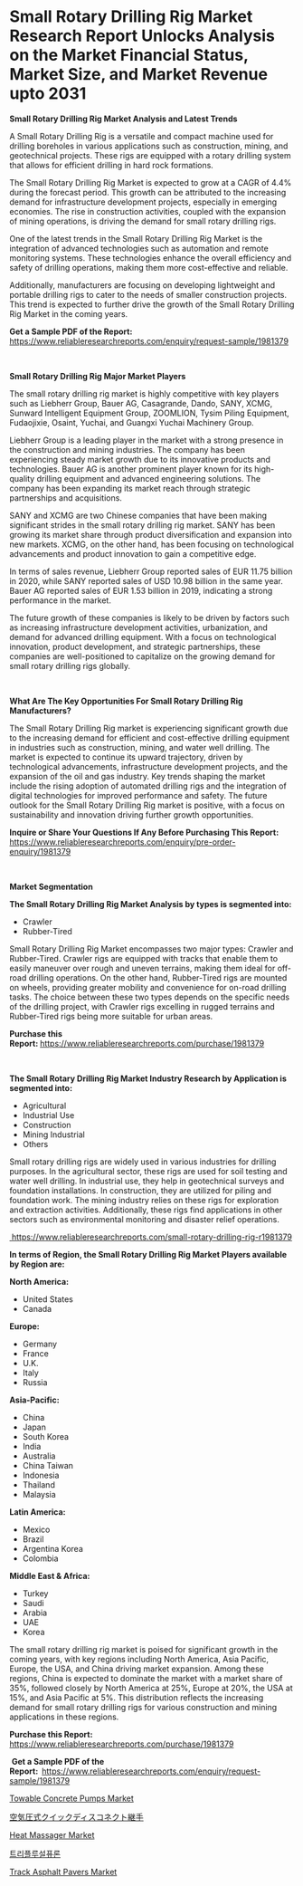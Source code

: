 <p><h1>Small Rotary Drilling Rig Market Research Report Unlocks Analysis on the Market Financial Status, Market Size, and Market Revenue upto 2031</h1></p><p><strong>Small Rotary Drilling Rig Market Analysis and Latest Trends</strong></p>
<p><p>A Small Rotary Drilling Rig is a versatile and compact machine used for drilling boreholes in various applications such as construction, mining, and geotechnical projects. These rigs are equipped with a rotary drilling system that allows for efficient drilling in hard rock formations.</p><p>The Small Rotary Drilling Rig Market is expected to grow at a CAGR of 4.4% during the forecast period. This growth can be attributed to the increasing demand for infrastructure development projects, especially in emerging economies. The rise in construction activities, coupled with the expansion of mining operations, is driving the demand for small rotary drilling rigs.</p><p>One of the latest trends in the Small Rotary Drilling Rig Market is the integration of advanced technologies such as automation and remote monitoring systems. These technologies enhance the overall efficiency and safety of drilling operations, making them more cost-effective and reliable.</p><p>Additionally, manufacturers are focusing on developing lightweight and portable drilling rigs to cater to the needs of smaller construction projects. This trend is expected to further drive the growth of the Small Rotary Drilling Rig Market in the coming years.</p></p>
<p><strong>Get a Sample PDF of the Report:&nbsp;</strong> <a href="https://www.reliableresearchreports.com/enquiry/request-sample/1981379">https://www.reliableresearchreports.com/enquiry/request-sample/1981379</a></p>
<p>&nbsp;</p>
<p><strong>Small Rotary Drilling Rig Major Market Players</strong></p>
<p><p>The small rotary drilling rig market is highly competitive with key players such as Liebherr Group, Bauer AG, Casagrande, Dando, SANY, XCMG, Sunward Intelligent Equipment Group, ZOOMLION, Tysim Piling Equipment, Fudaojixie, Osaint, Yuchai, and Guangxi Yuchai Machinery Group. </p><p>Liebherr Group is a leading player in the market with a strong presence in the construction and mining industries. The company has been experiencing steady market growth due to its innovative products and technologies. Bauer AG is another prominent player known for its high-quality drilling equipment and advanced engineering solutions. The company has been expanding its market reach through strategic partnerships and acquisitions.</p><p>SANY and XCMG are two Chinese companies that have been making significant strides in the small rotary drilling rig market. SANY has been growing its market share through product diversification and expansion into new markets. XCMG, on the other hand, has been focusing on technological advancements and product innovation to gain a competitive edge.</p><p>In terms of sales revenue, Liebherr Group reported sales of EUR 11.75 billion in 2020, while SANY reported sales of USD 10.98 billion in the same year. Bauer AG reported sales of EUR 1.53 billion in 2019, indicating a strong performance in the market.</p><p>The future growth of these companies is likely to be driven by factors such as increasing infrastructure development activities, urbanization, and demand for advanced drilling equipment. With a focus on technological innovation, product development, and strategic partnerships, these companies are well-positioned to capitalize on the growing demand for small rotary drilling rigs globally.</p></p>
<p>&nbsp;</p>
<p><strong>What Are The Key Opportunities For Small Rotary Drilling Rig Manufacturers?</strong></p>
<p><p>The Small Rotary Drilling Rig market is experiencing significant growth due to the increasing demand for efficient and cost-effective drilling equipment in industries such as construction, mining, and water well drilling. The market is expected to continue its upward trajectory, driven by technological advancements, infrastructure development projects, and the expansion of the oil and gas industry. Key trends shaping the market include the rising adoption of automated drilling rigs and the integration of digital technologies for improved performance and safety. The future outlook for the Small Rotary Drilling Rig market is positive, with a focus on sustainability and innovation driving further growth opportunities.</p></p>
<p><strong>Inquire or Share Your Questions If Any Before Purchasing This Report:</strong> <a href="https://www.reliableresearchreports.com/enquiry/pre-order-enquiry/1981379">https://www.reliableresearchreports.com/enquiry/pre-order-enquiry/1981379</a></p>
<p>&nbsp;</p>
<p><strong>Market Segmentation</strong></p>
<p><strong>The Small Rotary Drilling Rig Market Analysis by types is segmented into:</strong></p>
<p><ul><li>Crawler</li><li>Rubber-Tired</li></ul></p>
<p><p>Small Rotary Drilling Rig Market encompasses two major types: Crawler and Rubber-Tired. Crawler rigs are equipped with tracks that enable them to easily maneuver over rough and uneven terrains, making them ideal for off-road drilling operations. On the other hand, Rubber-Tired rigs are mounted on wheels, providing greater mobility and convenience for on-road drilling tasks. The choice between these two types depends on the specific needs of the drilling project, with Crawler rigs excelling in rugged terrains and Rubber-Tired rigs being more suitable for urban areas.</p></p>
<p><strong>Purchase this Report:&nbsp;</strong><a href="https://www.reliableresearchreports.com/purchase/1981379">https://www.reliableresearchreports.com/purchase/1981379</a></p>
<p>&nbsp;</p>
<p><strong>The Small Rotary Drilling Rig Market Industry Research by Application is segmented into:</strong></p>
<p><ul><li>Agricultural</li><li>Industrial Use</li><li>Construction</li><li>Mining Industrial</li><li>Others</li></ul></p>
<p><p>Small rotary drilling rigs are widely used in various industries for drilling purposes. In the agricultural sector, these rigs are used for soil testing and water well drilling. In industrial use, they help in geotechnical surveys and foundation installations. In construction, they are utilized for piling and foundation work. The mining industry relies on these rigs for exploration and extraction activities. Additionally, these rigs find applications in other sectors such as environmental monitoring and disaster relief operations.</p></p>
<p><a href="https://www.reliableresearchreports.com/small-rotary-drilling-rig-r1981379">&nbsp;https://www.reliableresearchreports.com/small-rotary-drilling-rig-r1981379</a></p>
<p><strong>In terms of Region, the Small Rotary Drilling Rig Market Players available by Region are:</strong></p>
<p>
    <p> <strong> North America: </strong>
        <ul>
            <li>United States</li>
            <li>Canada</li>
        </ul>
        </p> 
    <p> <strong> Europe: </strong>
        <ul>
            <li>Germany</li>
            <li>France</li>
            <li>U.K.</li>
            <li>Italy</li>
            <li>Russia</li>
        </ul>
        </p> 
    <p> <strong> Asia-Pacific: </strong>
        <ul>
            <li>China</li>
            <li>Japan</li>
            <li>South Korea</li>
            <li>India</li>
            <li>Australia</li>
            <li>China Taiwan</li>
            <li>Indonesia</li>
            <li>Thailand</li>
            <li>Malaysia</li>
        </ul>
        </p> 
    <p> <strong> Latin America: </strong>
        <ul>
            <li>Mexico</li>
            <li>Brazil</li>
            <li>Argentina Korea</li>
            <li>Colombia</li>
        </ul>
        </p> 
    <p> <strong> Middle East & Africa: </strong>
        <ul>
            <li>Turkey</li>
            <li>Saudi</li>
            <li>Arabia</li>
            <li>UAE</li>
            <li>Korea</li>
        </ul>
    </p>
    </p>
<p><p>The small rotary drilling rig market is poised for significant growth in the coming years, with key regions including North America, Asia Pacific, Europe, the USA, and China driving market expansion. Among these regions, China is expected to dominate the market with a market share of 35%, followed closely by North America at 25%, Europe at 20%, the USA at 15%, and Asia Pacific at 5%. This distribution reflects the increasing demand for small rotary drilling rigs for various construction and mining applications in these regions.</p></p>
<p><strong>Purchase this Report: </strong><a href="https://www.reliableresearchreports.com/purchase/1981379">https://www.reliableresearchreports.com/purchase/1981379</a></p>
<p>&nbsp;<strong>Get a Sample PDF of the Report:&nbsp;&nbsp;</strong><a href="https://www.reliableresearchreports.com/enquiry/request-sample/1981379">https://www.reliableresearchreports.com/enquiry/request-sample/1981379</a></p>
<p><strong></strong></p>
<p><p><a href="https://github.com/guneycigdem35/Market-Research-Report-List-3/blob/main/towable-concrete-pumps-market.md">Towable Concrete Pumps Market</a></p><p><a href="https://github.com/ihabdkwlxs948/Market-Research-Report-List-1/blob/main/644615134304.md">空気圧式クイックディスコネクト継手</a></p><p><a href="https://www.linkedin.com/pulse/heat-massager-market-report-reveals-latest-trends-growth-pq9vf?trackingId=I3VyQeYd3dYYeL%2F6o%2B1QeQ%3D%3D">Heat Massager Market</a></p><p><a href="https://github.com/hxzi07639916/Market-Research-Report-List-1/blob/main/786441531418.md">트리플루설퓨론</a></p><p><a href="https://github.com/Paul14Anderson63/Market-Research-Report-List-3/blob/main/track-asphalt-pavers-market.md">Track Asphalt Pavers Market</a></p></p>